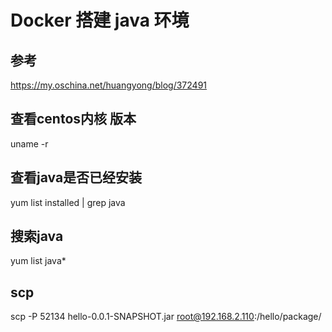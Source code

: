 # Docker 搭建 java 环境

## 参考

https://my.oschina.net/huangyong/blog/372491

## 查看centos内核 版本

uname -r

## 查看java是否已经安装

yum list installed | grep java

## 搜索java 

 yum list java*

## scp

 scp -P 52134 hello-0.0.1-SNAPSHOT.jar root@192.168.2.110:/hello/package/


